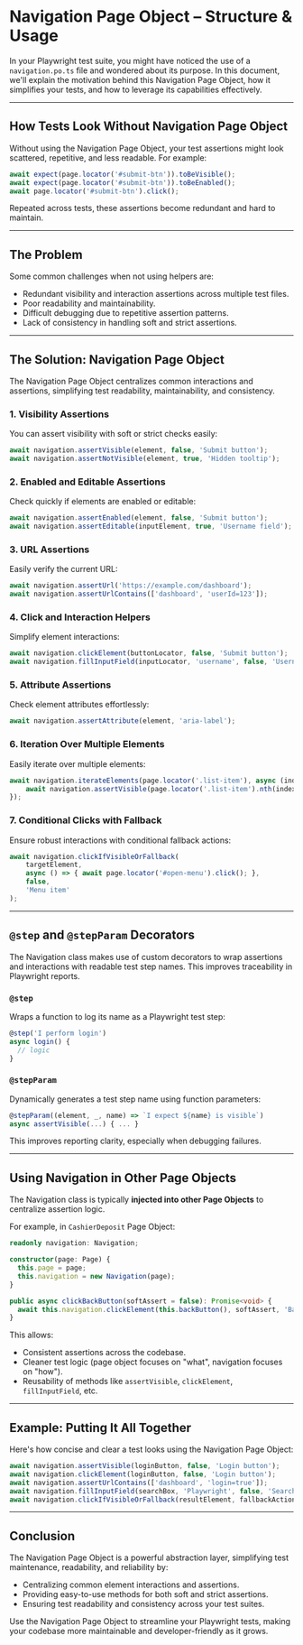# Navigation Page Object – Structure & Usage

In your Playwright test suite, you might have noticed the use of a `navigation.po.ts` file and wondered about its purpose. 
In this document, we'll explain the motivation behind this Navigation Page Object, how it simplifies your tests, and how 
to leverage its capabilities effectively.

---

## How Tests Look Without Navigation Page Object

Without using the Navigation Page Object, your test assertions might look scattered, repetitive, and less readable. 
For example:

```typescript
await expect(page.locator('#submit-btn')).toBeVisible();
await expect(page.locator('#submit-btn')).toBeEnabled();
await page.locator('#submit-btn').click();
```

Repeated across tests, these assertions become redundant and hard to maintain.

---

## The Problem

Some common challenges when not using helpers are:

* Redundant visibility and interaction assertions across multiple test files.
* Poor readability and maintainability.
* Difficult debugging due to repetitive assertion patterns.
* Lack of consistency in handling soft and strict assertions.

---

## The Solution: Navigation Page Object

The Navigation Page Object centralizes common interactions and assertions, simplifying test readability, 
maintainability, and consistency.

### 1. Visibility Assertions

You can assert visibility with soft or strict checks easily:

```typescript
await navigation.assertVisible(element, false, 'Submit button');
await navigation.assertNotVisible(element, true, 'Hidden tooltip');
```

### 2. Enabled and Editable Assertions

Check quickly if elements are enabled or editable:

```typescript
await navigation.assertEnabled(element, false, 'Submit button');
await navigation.assertEditable(inputElement, true, 'Username field');
```

### 3. URL Assertions

Easily verify the current URL:

```typescript
await navigation.assertUrl('https://example.com/dashboard');
await navigation.assertUrlContains(['dashboard', 'userId=123']);
```

### 4. Click and Interaction Helpers

Simplify element interactions:

```typescript
await navigation.clickElement(buttonLocator, false, 'Submit button');
await navigation.fillInputField(inputLocator, 'username', false, 'Username input');
```

### 5. Attribute Assertions

Check element attributes effortlessly:

```typescript
await navigation.assertAttribute(element, 'aria-label');
```

### 6. Iteration Over Multiple Elements

Easily iterate over multiple elements:

```typescript
await navigation.iterateElements(page.locator('.list-item'), async (index) => {
    await navigation.assertVisible(page.locator('.list-item').nth(index), false, `List item ${index}`);
});
```

### 7. Conditional Clicks with Fallback

Ensure robust interactions with conditional fallback actions:

```typescript
await navigation.clickIfVisibleOrFallback(
    targetElement,
    async () => { await page.locator('#open-menu').click(); },
    false,
    'Menu item'
);
```

---

## `@step` and `@stepParam` Decorators

The Navigation class makes use of custom decorators to wrap assertions and interactions with readable test step names. 
This improves traceability in Playwright reports.

### `@step`
Wraps a function to log its name as a Playwright test step:

```typescript
@step('I perform login')
async login() {
  // logic
}
```

### `@stepParam`
Dynamically generates a test step name using function parameters:

```typescript
@stepParam((element, _, name) => `I expect ${name} is visible`)
async assertVisible(...) { ... }
```

This improves reporting clarity, especially when debugging failures.

---

## Using Navigation in Other Page Objects

The Navigation class is typically **injected into other Page Objects** to centralize assertion logic.

For example, in `CashierDeposit` Page Object:

```typescript
readonly navigation: Navigation;

constructor(page: Page) {
  this.page = page;
  this.navigation = new Navigation(page);
}

public async clickBackButton(softAssert = false): Promise<void> {
  await this.navigation.clickElement(this.backButton(), softAssert, 'Back button');
}
```

This allows:
* Consistent assertions across the codebase.
* Cleaner test logic (page object focuses on "what", navigation focuses on "how").
* Reusability of methods like `assertVisible`, `clickElement`, `fillInputField`, etc.

---

## Example: Putting It All Together

Here's how concise and clear a test looks using the Navigation Page Object:

```typescript
await navigation.assertVisible(loginButton, false, 'Login button');
await navigation.clickElement(loginButton, false, 'Login button');
await navigation.assertUrlContains(['dashboard', 'login=true']);
await navigation.fillInputField(searchBox, 'Playwright', false, 'Search Box');
await navigation.clickIfVisibleOrFallback(resultElement, fallbackAction, false, 'First search result');
```

---

## Conclusion

The Navigation Page Object is a powerful abstraction layer, simplifying test maintenance, readability, and reliability by:

* Centralizing common element interactions and assertions.
* Providing easy-to-use methods for both soft and strict assertions.
* Ensuring test readability and consistency across your test suites.

Use the Navigation Page Object to streamline your Playwright tests, making your codebase more maintainable and developer-friendly as it grows.

